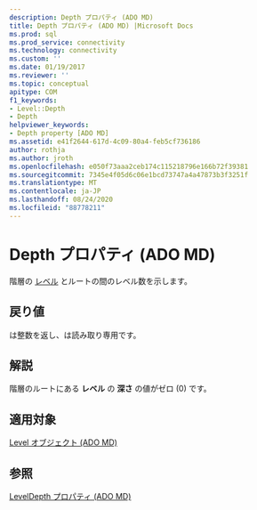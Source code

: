 ```yaml
---
description: Depth プロパティ (ADO MD)
title: Depth プロパティ (ADO MD) |Microsoft Docs
ms.prod: sql
ms.prod_service: connectivity
ms.technology: connectivity
ms.custom: ''
ms.date: 01/19/2017
ms.reviewer: ''
ms.topic: conceptual
apitype: COM
f1_keywords:
- Level::Depth
- Depth
helpviewer_keywords:
- Depth property [ADO MD]
ms.assetid: e41f2644-617d-4c09-80a4-feb5cf736186
author: rothja
ms.author: jroth
ms.openlocfilehash: e050f73aaa2ceb174c115218796e166b72f39381
ms.sourcegitcommit: 7345e4f05d6c06e1bcd73747a4a47873b3f3251f
ms.translationtype: MT
ms.contentlocale: ja-JP
ms.lasthandoff: 08/24/2020
ms.locfileid: "88778211"
---
```

# <a name="depth-property-ado-md"></a>Depth プロパティ (ADO MD)
階層の [レベル](./level-object-ado-md.md) とルートの間のレベル数を示します。  
  
## <a name="return-values"></a>戻り値  
 は整数を返し、は読み取り専用です。  
  
## <a name="remarks"></a>解説  
 階層のルートにある **レベル** の **深さ** の値がゼロ (0) です。  
  
## <a name="applies-to"></a>適用対象  
 [Level オブジェクト (ADO MD)](./level-object-ado-md.md)  
  
## <a name="see-also"></a>参照  
 [LevelDepth プロパティ (ADO MD)](./leveldepth-property-ado-md.md)